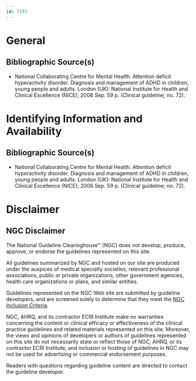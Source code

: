 ```yaml
---
id: 7193
---
```


# General

## Bibliographic Source(s)

- National Collaborating Centre for Mental Health. Attention deficit hyperactivity disorder. Diagnosis and management of ADHD in children, young people and adults. London (UK): National Institute for Health and Clinical Excellence (NICE); 2008 Sep. 59 p. (Clinical guideline; no. 72).

# Identifying Information and Availability

## Bibliographic Source(s)

- National Collaborating Centre for Mental Health. Attention deficit hyperactivity disorder. Diagnosis and management of ADHD in children, young people and adults. London (UK): National Institute for Health and Clinical Excellence (NICE); 2008 Sep. 59 p. (Clinical guideline; no. 72).

# Disclaimer

## NGC Disclaimer

The National Guideline Clearinghouse™ (NGC) does not develop, produce, approve, or endorse the guidelines represented on this site.

All guidelines summarized by NGC and hosted on our site are produced under the auspices of medical specialty societies, relevant professional associations, public or private organizations, other government agencies, health care organizations or plans, and similar entities.

Guidelines represented on the NGC Web site are submitted by guideline developers, and are screened solely to determine that they meet the [NGC Inclusion Criteria](/help-and-about/summaries/inclusion-criteria).

NGC, AHRQ, and its contractor ECRI Institute make no warranties concerning the content or clinical efficacy or effectiveness of the clinical practice guidelines and related materials represented on this site. Moreover, the views and opinions of developers or authors of guidelines represented on this site do not necessarily state or reflect those of NGC, AHRQ, or its contractor ECRI Institute, and inclusion or hosting of guidelines in NGC may not be used for advertising or commercial endorsement purposes.

Readers with questions regarding guideline content are directed to contact the guideline developer.

